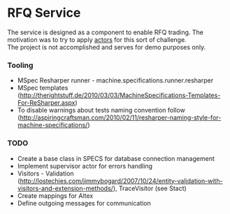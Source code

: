 # RFQ Service #

The service is designed as a component to enable RFQ trading. The motivation was to try to apply [actors](https://github.com/phatboyg/Stact) for this sort of challenge.    
The project is not accomplished and serves for demo purposes only.


### Tooling ###

* MSpec Resharper runner - machine.specifications.runner.resharper
* MSpec templates (http://therightstuff.de/2010/03/03/MachineSpecifications-Templates-For-ReSharper.aspx)
* To disable warnings about tests naming convention follow (http://aspiringcraftsman.com/2010/02/11/resharper-naming-style-for-machine-specifications/)

### TODO ###

* Create a base class in SPECS for database connection management
* Implement supervisor actor for errors handling
* Visitors - Validation (http://lostechies.com/jimmybogard/2007/10/24/entity-validation-with-visitors-and-extension-methods/), TraceVisitor (see Stact)
* Create mappings for Altex 
* Define outgoing messages for communication
